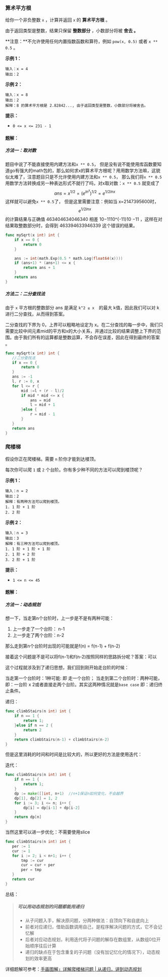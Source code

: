 ### 算术平方根

给你一个非负整数 `x` ，计算并返回 `x` 的 **算术平方根** 。

由于返回类型是整数，结果只保留 **整数部分** ，小数部分将被 **舍去 。**

**注意：**不允许使用任何内置指数函数和算符，例如 `pow(x, 0.5)` 或者 `x ** 0.5` 。

 

**示例 1：**

```
输入：x = 4
输出：2
```

**示例 2：**

```
输入：x = 8
输出：2
解释：8 的算术平方根是 2.82842..., 由于返回类型是整数，小数部分将被舍去。
```

 

**提示：**

- `0 <= x <= 231 - 1`

#### 题解：

##### 方法一：取对数

题目中说了不能直接使用内建方法和`x ** 0.5`， 但是没有说不能使用库函数要知道go有强大的math包的，那么如何求x的算术平方根呢？用用数学方法嘛，这貌似太难了，注意题目只是不允许使用内建方法和`x ** 0.5`， 那么我们将`x ** 0.5`用数学方法转换成另一种表达形式不就行了吗，对x取对数：`x ** 0.5` 就变成了
$$
ans = x^{1/2} = (e^{ln^x})^{1/2} = e^{1/2lnx}
$$
这样就可以避免`x ** 0.5`了， 但是这里需要注意：例如当 x=2147395600时，$$ e^{1/2lnx} $$
  的计算结果与正确值 463404634046340 相差 10−1110^{-11}10 −11 ，这样在对结果取整数部分时，会得到 463394633946339 这个错误的结果。

```go
func mySqrt(x int) int {
    if x == 0 {
        return 0
    }

    ans := int(math.Exp(0.5 * math.Log(float64(x))))
    if (ans+1) * (ans+1) <= x {
        return ans + 1
    }
    return ans
}
```



##### 方法二：二分查找法

由于 ```x``` 平方根的整数部分 ans 是满足 ```k^2 ≤ x  ```的最大 k值，因此我们可以对 k 进行二分查找，从而得到答案。

二分查找的下界为 0，上界可以粗略地设定为 x。在二分查找的每一步中，我们只需要比较中间元素mid的平方和x的大小关系，并通过比较的结果调整上下界的范围。由于我们所有的运算都是整数运算，不会存在误差，因此在得到最终的答案 。

```go
func mySqrt(x int) int {
   //二分查找法
   if x == 0 {
       return 0
   }
   ans := -1
   l, r := 0, x
   for l <= r {
       mid :=l + (r - l)/2
       if mid * mid <= x {
           ans = mid
           l = mid + 1
       }else {
           r = mid - 1
       }
   }
   return ans
}
```





### 爬楼梯

假设你正在爬楼梯。需要 `n` 阶你才能到达楼顶。

每次你可以爬 `1` 或 `2` 个台阶。你有多少种不同的方法可以爬到楼顶呢？

 

**示例 1：**

```
输入：n = 2
输出：2
解释：有两种方法可以爬到楼顶。
1. 1 阶 + 1 阶
2. 2 阶
```

**示例 2：**

```
输入：n = 3
输出：3
解释：有三种方法可以爬到楼顶。
1. 1 阶 + 1 阶 + 1 阶
2. 1 阶 + 2 阶
3. 2 阶 + 1 阶
```

 

**提示：**

- `1 <= n <= 45`



#### 题解：

##### 方法一：动态规划

想一下，当走第n个台阶时，上一步是不是有两种可能：

1. 上一步走了一个台阶： n-1
2. 上一步走了两个台阶：n-2

那么走到第n个台阶时出现的可能就是f(n) = f(n-1) + f(n-2)

接着这个问题是不是可以将f(n-1)和f(n-2)按照同样的思路拆分呢？答案：可以

这个过程就涉及到了递归思想，我们回到刚开始走台阶的时候：

当走第一个台阶时：1种可能: 即 走一个台阶； 当走到第二个台阶时：两种可能， 即：一台阶 x 2或者直接走两个台阶。其实这两种情况就是```base case``` 即：递归终止条件。

递归：

```go
func climbStairs(n int) int {
    if n == 1 {
        return 1;
    }else if n == 2 {
        return 2
    }
    return climbStairs(n-1) + climbStairs(n-2)
}
```

但是这里消耗的时间和时间是比较大的，所以更好的方法是使用迭代：

迭代：

```go
func climbStairs(n int) int {
    if n == 1 {
        return 1;
    }
    dp := make([]int, n+1)  //n+1保证n如何变化，不会越界
    dp[1], dp[2] = 1, 2
    for i := 3; i <= n; i++ {
        dp[i] = dp[i-1] + dp[i-2]
    }
    return dp[n]
}
```



当然这里可以进一步优化：不需要使用slice

```go
func climbStairs(n int) int {
   per := 1
   cur := 1
   for i := 2; i < n+1; i++ {
       tmp := cur
       cur = cur + per
       per = tmp
   }
   return cur
}
```

总结：

>##### 可以用动态规划的问题都能用递归
>* 从子问题入手，解决原问题，分两种做法：自顶向下和自底向上
>* 前者对应递归，借助函数调用自己，是程序解决问题的方式，它不会记忆解
>* 后者对应动态规划，利用迭代将子问题的解存在数组里，从数组0位开始顺序往后计算
>* 递归的缺点在于包含重复的子问题（没有加记忆化的情况下），动态规划的效率更高



详细题解可参考：[手画图解」详解爬楼梯问题 | 从递归，讲到动态规划](https://leetcode.cn/problems/climbing-stairs/solutions/270926/cong-zhi-jue-si-wei-fen-xi-dong-tai-gui-hua-si-lu-/?languageTags=golang)





